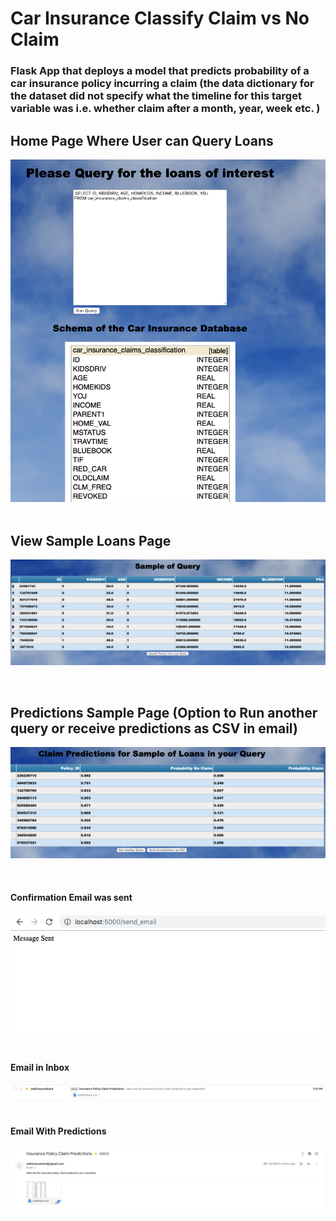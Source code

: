 # Car Insurance Classify Claim vs No Claim

### Flask App that deploys a model that predicts probability of a car insurance policy incurring a claim (the data dictionary for the dataset did not specify what the timeline for this target variable was i.e. whether claim after a month, year, week etc. )

## Home Page Where User can Query Loans
![home page](https://github.com/sethweiland/car_insurance_classify_claim_vs_no_claim/blob/master/Screen%20Shot%202019-12-03%20at%203.01.41%20PM.png)
&nbsp;
&nbsp;

## View Sample Loans Page
![View Sample Loans From Query](https://github.com/sethweiland/car_insurance_classify_claim_vs_no_claim/blob/master/Screen%20Shot%202019-12-03%20at%203.01.52%20PM.png)

&nbsp;
&nbsp;
## Predictions Sample Page (Option to Run another query or receive predictions as CSV in email)
![View predictions for each loanID](https://github.com/sethweiland/car_insurance_classify_claim_vs_no_claim/blob/master/Screen%20Shot%202019-12-03%20at%203.02.48%20PM.png)

&nbsp;
&nbsp;
#### Confirmation Email was sent
![email confirmation](https://github.com/sethweiland/car_insurance_classify_claim_vs_no_claim/blob/master/Screen%20Shot%202019-12-03%20at%203.03.01%20PM.png)
&nbsp;
#### Email in Inbox
![email confirmation](https://github.com/sethweiland/car_insurance_classify_claim_vs_no_claim/blob/master/Screen%20Shot%202019-12-03%20at%203.04.53%20PM.png)
&nbsp;
#### Email With Predictions
![email confirmation](https://github.com/sethweiland/car_insurance_classify_claim_vs_no_claim/blob/master/Screen%20Shot%202019-12-03%20at%203.05.20%20PM.png)



